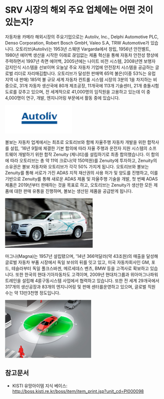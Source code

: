 # SRV 시장의 해외 주요 업체에는 어떤 것이 있는지?
자동차용 카메라 해외시장의 주요기업으로는 Autoliv, Inc., Delphi Automotive PLC, Denso Corporation, Robert Bosch GmbH, Valeo S.A, TRW Automotive가 있습니다. 
오토리브(Autoliv)는 1953년 스웨덴 Vargarda에서 창립, 1956년 안전벨트, 1980년 에어백 생산을 시작한 이래로 끊임없는 제품 혁신을 통해 자동차 안전성 향상에 주력하면서 1997년 측면 에어백, 2005년에는 나이트 비전 시스템, 2008년엔 보행자 감지인식 시스템을 선보이며 오늘날 주요 자동차 기업에 안전장치 시스템을 공급하는 글로벌 리더로 자리매김합니다.
오토리브가 달성한 판매액 65억 불은(이중 53%는 유럽지역 내 판매) 185억 불 규모 세계 자동차 컨트롤 시스템 시장의 3분의 1을 차지하는 비중으로, 31개 자동차 생산국에 80개 제조공장, 11개국에 113개 기술센터, 21개 충돌시험도로를 갖추고 있으며, 전 세계적으로 41,000명의 임직원을 고용하고 있는데 이 중 4,000명이 연구, 개발, 엔지니어링 부문에서 활동 중에 있습니다.

![ ](./images/SRV_Q13_1_3.PNG) 

볼보는 자동차 업계에서는 최초로 오토리브와 함께 자율주행 자동차 개발을 위한 합작사를 설립, '16년 9월에 체결한 기본 합의에 따라 자율 주행과 운전자 지원 시스템의 소프트웨어 개발하기 위한 합작 Zenuity (제니티)를 설립하기로 최종 합의했습니다. 이 합의에 따라 오토리브는 총 약 11억 크로나(약 150억원)를 Zenuity에 투자하고, Zenuity의 소유권은 볼보 자동차와 오토리브가 각각 50% 가지게 됩니다.
오토리브와 볼보는 Zenuity를 통해 서로가 가진 ADAS 지적 재산권의 사용 허가 및 양도를 진행하고, 이를 기반으로 Zenuity를 통해 새로운 ADAS 제품 및 자율주행 기술을 개발, 첫 번째 ADAS 제품은 2019년부터 판매하는 것을 목표로 하고, 오토리브는 Zenuity가 생산한 모든 제품에 대한 판매 유통을 진행하며, 볼보는 생산된 제품을 공급받게 됩니다.

![ ](./images/SRV_Q13_1_3_.PNG) 

마그나(Magna)는 1957년 설립됐으며, '14년 366억달러(약 43조원)의 매출을 달성해 글로벌 자동차 부품 시장에서 독일 보쉬의 뒤를 잇고 있고, 미국 자동차회사인 GM, 포드, 테슬라부터 독일 폴크스바겐, 메르세데스 벤츠, BMW 등을 고객사로 확보하고 있습니다. 또한 한국의 현대·기아자동차도 고객이며, 2009년 현대차그룹과 위아마그나파워트레인을 설립해 4륜구동시스템 사업에서 협력하고 있습니다.
또한 전 세계 29개국에서 317개의 생산공장과 83개의 엔지니어링 및 판매 센터를운영하고 있으며, 글로벌 직원 수는 약 13만3천명 정도입니다.


![ ](./images/SRV_Q13_1_3___.PNG)  

## 참고문서
- KISTI 유망아이템 지식 베이스: http://boss.kisti.re.kr/boss/item/item_print.jsp?unit_cd=PI000098